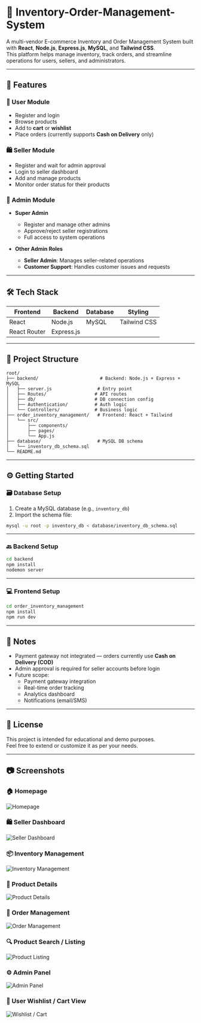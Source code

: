 # 🛒 Inventory-Order-Management-System

A multi-vendor E-commerce Inventory and Order Management System built with **React**, **Node.js**, **Express.js**, **MySQL**, and **Tailwind CSS**.  
This platform helps manage inventory, track orders, and streamline operations for users, sellers, and administrators.

---

## 🚀 Features

### 👤 User Module
- Register and login
- Browse products
- Add to **cart** or **wishlist**
- Place orders (currently supports **Cash on Delivery** only)

### 🛍️ Seller Module
- Register and wait for admin approval
- Login to seller dashboard
- Add and manage products
- Monitor order status for their products

### 🔧 Admin Module
- **Super Admin**
  - Register and manage other admins
  - Approve/reject seller registrations
  - Full access to system operations

- **Other Admin Roles**
  - **Seller Admin**: Manages seller-related operations
  - **Customer Support**: Handles customer issues and requests

---

## 🛠️ Tech Stack

| Frontend       | Backend          | Database | Styling       |
|----------------|------------------|----------|----------------|
| React          | Node.js          | MySQL    | Tailwind CSS   |
| React Router   | Express.js       |          |                |

---

## 📁 Project Structure

```
root/
├── backend/                       # Backend: Node.js + Express + MySQL
│   ├── server.js                 # Entry point
│   ├── Routes/                  # API routes
│   ├── db/                      # DB connection config
│   ├── Authentication/          # Auth logic
│   └── Controllers/             # Business logic
├── order_inventory_management/   # Frontend: React + Tailwind
│   └── src/
│       ├── components/
│       ├── pages/
│       └── App.js
├── database/                     # MySQL DB schema
│   └── inventory_db_schema.sql
└── README.md
```

---

## ⚙️ Getting Started

### 🗃️ Database Setup

1. Create a MySQL database (e.g., `inventory_db`)
2. Import the schema file:

```bash
mysql -u root -p inventory_db < database/inventory_db_schema.sql
```

---

### 🔙 Backend Setup

```bash
cd backend
npm install
nodemon server
```

---

### 💻 Frontend Setup

```bash
cd order_inventory_management
npm install
npm run dev
```

---

## 📌 Notes

- Payment gateway not integrated — orders currently use **Cash on Delivery (COD)**
- Admin approval is required for seller accounts before login
- Future scope:
  - Payment gateway integration
  - Real-time order tracking
  - Analytics dashboard
  - Notifications (email/SMS)

---

## 📄 License

This project is intended for educational and demo purposes.  
Feel free to extend or customize it as per your needs.

---

## 📷 Screenshots

### 🏠 Homepage
![Homepage](https://github.com/user-attachments/assets/558cd427-da64-4f5e-8e3f-32ed3238e1be)

### 🛍️ Seller Dashboard
![Seller Dashboard](https://github.com/user-attachments/assets/9ae03798-c6ed-46d5-9b09-0c0acb232601)

### 📦 Inventory Management
![Inventory Management](https://github.com/user-attachments/assets/c5c20014-ec2e-42f7-8221-98515faa2b70)

### 🛒 Product Details
![Product Details](https://github.com/user-attachments/assets/7ce64dcb-8b12-403b-9949-6c44dc164a48)

### 🧾 Order Management
![Order Management](https://github.com/user-attachments/assets/f3f52c5a-2eec-4011-abd2-fa95b669f95b)

### 🔍 Product Search / Listing
![Product Listing](https://github.com/user-attachments/assets/cfb38ed1-5be0-4774-8a02-c8fbf33cbad3)

### ⚙️ Admin Panel
![Admin Panel](https://github.com/user-attachments/assets/2e9d3552-e70d-4885-968d-f3032e38bd86)

### 👤 User Wishlist / Cart View
![Wishlist / Cart](https://github.com/user-attachments/assets/5cb7b3c4-8a90-49cb-80c9-d757a93fd276)
